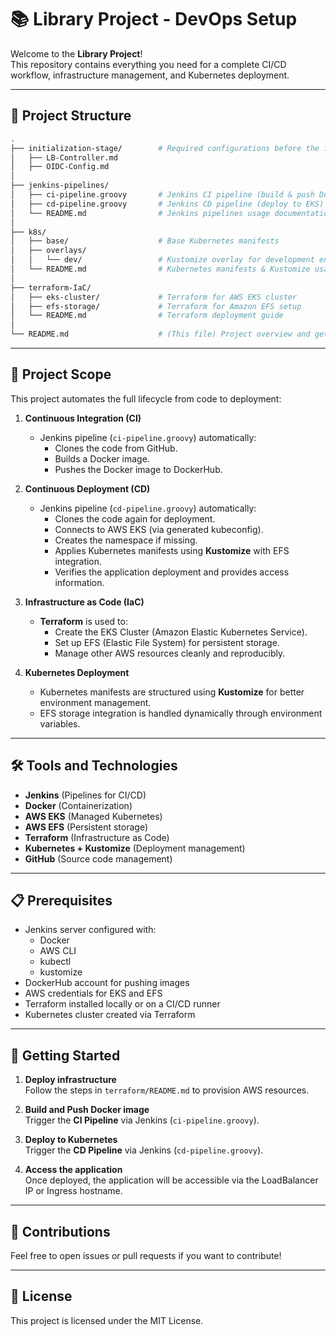 # 📚 Library Project - DevOps Setup

Welcome to the **Library Project**!  
This repository contains everything you need for a complete CI/CD workflow, infrastructure management, and Kubernetes deployment.

---

## 📂 Project Structure

```bash
.
├── initialization-stage/        # Required configurations before the first CD run
│   ├── LB-Controller.md       
│   ├── OIDC-Config.md
│
├── jenkins-pipelines/
│   ├── ci-pipeline.groovy       # Jenkins CI pipeline (build & push Docker image)
│   ├── cd-pipeline.groovy       # Jenkins CD pipeline (deploy to EKS)
│   └── README.md                # Jenkins pipelines usage documentation
│
├── k8s/
│   ├── base/                    # Base Kubernetes manifests
│   ├── overlays/
│   │   └── dev/                 # Kustomize overlay for development environment
│   └── README.md                # Kubernetes manifests & Kustomize usage guide
│
├── terraform-IaC/
│   ├── eks-cluster/             # Terraform for AWS EKS cluster
│   ├── efs-storage/             # Terraform for Amazon EFS setup
│   └── README.md                # Terraform deployment guide
│
└── README.md                    # (This file) Project overview and getting started
```

---

## 🚀 Project Scope

This project automates the full lifecycle from code to deployment:

1. **Continuous Integration (CI)**  
   - Jenkins pipeline (`ci-pipeline.groovy`) automatically:
     - Clones the code from GitHub.
     - Builds a Docker image.
     - Pushes the Docker image to DockerHub.

2. **Continuous Deployment (CD)**  
   - Jenkins pipeline (`cd-pipeline.groovy`) automatically:
     - Clones the code again for deployment.
     - Connects to AWS EKS (via generated kubeconfig).
     - Creates the namespace if missing.
     - Applies Kubernetes manifests using **Kustomize** with EFS integration.
     - Verifies the application deployment and provides access information.

3. **Infrastructure as Code (IaC)**  
   - **Terraform** is used to:
     - Create the EKS Cluster (Amazon Elastic Kubernetes Service).
     - Set up EFS (Elastic File System) for persistent storage.
     - Manage other AWS resources cleanly and reproducibly.

4. **Kubernetes Deployment**  
   - Kubernetes manifests are structured using **Kustomize** for better environment management.
   - EFS storage integration is handled dynamically through environment variables.

---

## 🛠️ Tools and Technologies

- **Jenkins** (Pipelines for CI/CD)
- **Docker** (Containerization)
- **AWS EKS** (Managed Kubernetes)
- **AWS EFS** (Persistent storage)
- **Terraform** (Infrastructure as Code)
- **Kubernetes + Kustomize** (Deployment management)
- **GitHub** (Source code management)

---

## 📋 Prerequisites

- Jenkins server configured with:
  - Docker
  - AWS CLI
  - kubectl
  - kustomize
- DockerHub account for pushing images
- AWS credentials for EKS and EFS
- Terraform installed locally or on a CI/CD runner
- Kubernetes cluster created via Terraform

---

## 🏁 Getting Started

1. **Deploy infrastructure**  
   Follow the steps in `terraform/README.md` to provision AWS resources.

2. **Build and Push Docker image**  
   Trigger the **CI Pipeline** via Jenkins (`ci-pipeline.groovy`).

3. **Deploy to Kubernetes**  
   Trigger the **CD Pipeline** via Jenkins (`cd-pipeline.groovy`).

4. **Access the application**  
   Once deployed, the application will be accessible via the LoadBalancer IP or Ingress hostname.

---

## 🤝 Contributions

Feel free to open issues or pull requests if you want to contribute!

---

## 📜 License

This project is licensed under the MIT License.
